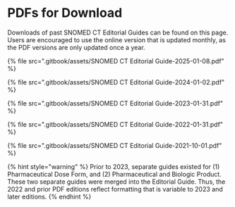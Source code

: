 # PDFs for Download

Downloads of past SNOMED CT Editorial Guides can be found on this page. Users are encouraged to use the online version that is updated monthly, as the PDF versions are only updated once a year.

{% file src=".gitbook/assets/SNOMED CT Editorial Guide-2025-01-08.pdf" %}

{% file src=".gitbook/assets/SNOMED CT Editorial Guide-2024-01-02.pdf" %}

{% file src=".gitbook/assets/SNOMED CT Editorial Guide-2023-01-31.pdf" %}

{% file src=".gitbook/assets/SNOMED CT Editorial Guide-2022-01-31.pdf" %}

{% file src=".gitbook/assets/SNOMED CT Editorial Guide-2021-10-01.pdf" %}

{% hint style="warning" %}
Prior to 2023, separate guides existed for (1) Pharmaceutical Dose Form, and (2) Pharmaceutical and Biologic Product. These two separate guides were merged into the Editorial Guide. Thus, the 2022 and prior PDF editions reflect formatting that is variable to 2023 and later editions.
{% endhint %}
